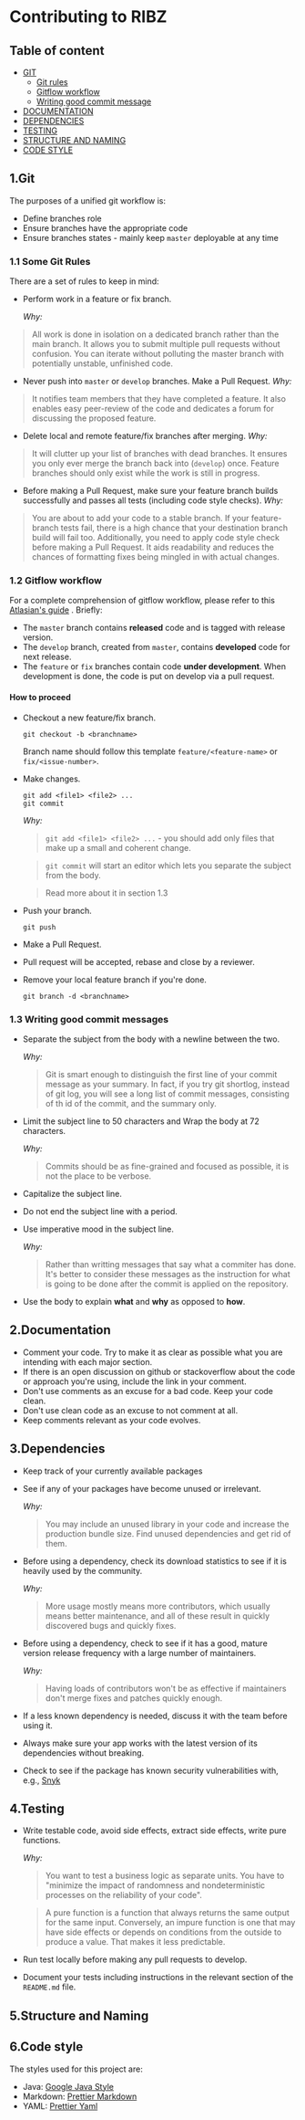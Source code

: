 # Contributing to RIBZ

## Table of content
- [GIT](#1git)
  - [Git rules](#11-some-git-rules)
  - [Gitflow workflow](#12-gitflow-workflow)
  - [Writing good commit message](#13-writing-good-commit-messages)
- [DOCUMENTATION](#2documentation)
- [DEPENDENCIES](#3dependencies)
- [TESTING](#4testing)
- [STRUCTURE AND NAMING](#5structure-and-naming)
- [CODE STYLE](#6code-style)

## 1.Git

The purposes of a unified git workflow is:

* Define branches role
* Ensure branches have the appropriate code
* Ensure branches states - mainly keep `master` deployable at any time

### 1.1 Some Git Rules

There are a set of rules to keep in mind:

- Perform work in a feature or fix branch.

  _Why:_

> All work is done in isolation on a dedicated branch rather than the main branch. It allows
> you to submit multiple pull requests without confusion. You can iterate without polluting the master branch
> with potentially unstable, unfinished code.

- Never push into `master` or `develop` branches. Make a Pull Request.
  _Why:_

> It notifies team members that they have completed a feature. It also enables easy peer-review of the code
> and dedicates a forum for discussing the proposed feature.

- Delete local and remote feature/fix branches after merging.
  _Why:_

> It will clutter up your list of branches with dead branches. It ensures you only ever merge the branch back
> into (`develop`) once. Feature branches should only exist while the work is still in progress.

- Before making a Pull Request, make sure your feature branch builds successfully and passes all
  tests (including code style checks).
  _Why:_

> You are about to add your code to a stable branch. If your feature-branch tests fail, there is a high chance
> that your destination branch build will fail too. Additionally, you need to apply code style check before
> making a Pull Request. It aids readability and reduces the chances of formatting fixes being mingled in with
> actual changes.

### 1.2 Gitflow workflow

For a complete comprehension of gitflow workflow, please refer to
this [Atlasian's guide](https://www.atlassian.com/git/tutorials/comparing-workflows/gitflow-workflow)
. Briefly:

- The `master` branch contains **released** code and is tagged with release version.
- The `develop` branch, created from `master`, contains **developed** code for next release.
- The `feature` or `fix` branches contain code **under development**. When development is done, the
  code is put on develop via a pull request.

#### How to proceed

- Checkout a new feature/fix branch.
    ```shell script
    git checkout -b <branchname>
    ```
  Branch name should follow this template `feature/<feature-name>` or `fix/<issue-number>`.
- Make changes.
    ```shell script
    git add <file1> <file2> ...
    git commit
    ```
  _Why:_
  > `git add <file1> <file2> ...` - you should add only files that make up a small and coherent change.

  > `git commit` will start an editor which lets you separate the subject from the body.

  > Read more about it in section 1.3

- Push your branch.
    ```shell script
    git push
    ```
- Make a Pull Request.
- Pull request will be accepted, rebase and close by a reviewer.
- Remove your local feature branch if you're done.
    ````shell script
    git branch -d <branchname>
    ````

### 1.3 Writing good commit messages

- Separate the subject from the body with a newline between the two.

  _Why:_
  > Git is smart enough to distinguish the first line of your commit message as your summary. In fact, if you try
  > git shortlog, instead of git log, you will see a long list of commit messages, consisting of th id of the commit,
  > and the summary only.
- Limit the subject line to 50 characters and Wrap the body at 72 characters.

  _Why:_
  > Commits should be as fine-grained and focused as possible, it is not the place to be verbose.
- Capitalize the subject line.
- Do not end the subject line with a period.
- Use imperative mood in the subject line.

  _Why:_
  > Rather than writting messages that say what a commiter has done. It's better to consider these messages
  > as the instruction for what is going to be done after the commit is applied on the repository.
- Use the body to explain __what__ and __why__ as opposed to __how__.

## 2.Documentation
- Comment your code. Try to make it as clear as possible what you are intending with each major section.
- If there is an open discussion on github or stackoverflow about the code or approach you're using, include the
link in your comment.
- Don't use comments as an excuse for a bad code. Keep your code clean.
- Don't use clean code as an excuse to not comment at all.
- Keep comments relevant as your code evolves.

## 3.Dependencies
- Keep track of your currently available packages
- See if any of your packages have become unused or irrelevant.

    _Why:_
    >You may include an unused library in your code and increase the production bundle size. Find unused dependencies and get rid of them.
- Before using a dependency, check its download statistics to see if it is heavily used by the community.

    _Why:_
    >More usage mostly means more contributors, which usually means better maintenance, and all of these
    >result in quickly discovered bugs and quickly fixes.
- Before using a dependency, check to see if it has a good, mature version release frequency with a large 
number of maintainers.

    _Why:_
    >Having loads of contributors won't be as effective if maintainers don't merge fixes and patches quickly enough.
- If a less known dependency is needed, discuss it with the team before using it.
- Always make sure your app works with the latest version of its dependencies without breaking.
- Check to see if the package has known security vulnerabilities with, e.g., [Snyk](https://snyk.io/test/)

## 4.Testing
- Write testable code, avoid side effects, extract side effects, write pure functions.

    _Why:_
    >You want to test a business logic as separate units. You have to "minimize the impact of randomness and 
    >nondeterministic processes on the reliability of your code".
    
    >A pure function is a function that always returns the same output for the same input. Conversely, an
    >impure function is one that may have side effects or depends on conditions from the outside to produce a
    >value. That makes it less predictable.
- Run test locally before making any pull requests to develop.
- Document your tests including instructions in the relevant section of the `README.md` file.

## 5.Structure and Naming

## 6.Code style
The styles used for this project are:

- Java: [Google Java Style](https://google.github.io/styleguide/javaguide.html)
- Markdown: [Prettier Markdown](https://prettier.io/blog/2017/11/07/1.8.0.html)
- YAML: [Prettier Yaml](https://prettier.io/blog/2018/07/29/1.14.0.html)
